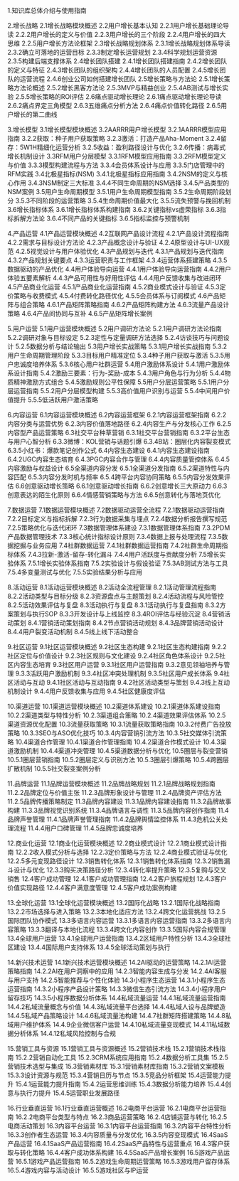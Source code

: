 
1.知识库总体介绍与使用指南

2.增长战略
2.1增长战略模块概述
2.2用户增长基本认知
2.2.1用户增长基础理论导读
2.2.2用户增长的定义与价值
2.2.3用户增长的三个阶段
2.2.4用户增长的四大思维
2.2.5用户增长方法论框架
2.3增长战略规划体系
2.3.1增长战略规划体系导读
2.3.2确立可落地的运营目标
2.3.3制定增长运营规划
2.3.4科学规划运营资源
2.3.5构建后端支撑体系
2.4增长团队搭建
2.4.1增长团队搭建指南
2.4.2增长团队的定义与特征
2.4.3增长团队的组织架构
2.4.4增长团队的人员配置
2.4.5增长团队的运营流程
2.4.6创业公司如何搭建增长团队
2.5增长策略与方法论
2.5.1增长策略方法论概述
2.5.2增长黑客方法论
2.5.3MVP与精益创业
2.5.4AB测试与增长实验
2.5.5增长策略的ROI评估
2.6痛点驱动增长理论
2.6.1痛点驱动增长理论导读
2.6.2痛点界定三角模型
2.6.3五维痛点分析方法
2.6.4痛点价值转化路径
2.6.5用户增长的第二曲线

3.增长模型
3.1增长模型模块概述
3.2AARRR用户增长模型
3.2.1AARRR模型应用指南
3.2.2获取：种子用户获取策略
3.2.3激活：打造产品Aha-Moment
3.2.4留存：5W1H精细化运营分析
3.2.5收益：盈利路径设计与优化
3.2.6传播：病毒式增长机制设计
3.3RFM用户分层模型
3.3.1RFM模型应用指南
3.3.2RFM模型定义与价值
3.3.3模型构建流程与方法
3.3.4会员体系设计与应用
3.3.5门店管理中的RFM实践
3.4北极星指标(NSM)
3.4.1北极星指标应用指南
3.4.2NSM的定义与核心作用
3.4.3NSM制定三大标准
3.4.4不同生命周期的NSM选择
3.4.5产品类型的NSM案例
3.5用户生命周期模型
3.5.1用户生命周期模型指南
3.5.2生命周期阶段划分
3.5.3不同阶段的运营策略
3.5.4生命周期价值最大化
3.5.5流失预警与挽回机制
3.6增长指标体系
3.6.1增长指标体系构建指南
3.6.2关键指标vs虚荣指标
3.6.3指标拆解方法论
3.6.4不同产品的关键指标
3.6.5指标监控与预警机制

4.产品运营
4.1产品运营模块概述
4.2互联网产品设计流程
4.2.1产品设计流程指南
4.2.2需求与目标设计方法论
4.2.3产品概念设计与验证
4.2.4原型设计与UI-UX规范
4.2.5视觉设计与用户体验优化
4.3产品规划与迭代
4.3.1产品规划与迭代指南
4.3.2产品规划关键要点
4.3.3运营职责与工作框架
4.3.4运营体系搭建策略
4.3.5数据驱动的产品优化
4.4用户体验导向运营
4.4.1用户体验导向运营指南
4.4.2用户体验五要素解析
4.4.3产品可用性与好用性评估
4.4.4用户反馈收集与改进闭环
4.5产品商业化运营
4.5.1产品商业化运营指南
4.5.2商业模式设计与验证
4.5.3定价策略与收费模式
4.5.4付费转化路径优化
4.5.5会员体系与订阅模式
4.6产品矩阵与组合策略
4.6.1产品矩阵策略指南
4.6.2产品矩阵构建方法
4.6.3流量产品设计策略
4.6.4产品间协同与互补
4.6.5产品矩阵增长案例

5.用户运营
5.1用户运营模块概述
5.2用户调研方法论
5.2.1用户调研方法论指南
5.2.2调研对象与目标设定
5.2.3定性与定量调研方法选择
5.2.4访谈技巧与问题设计
5.2.5数据分析与结论输出
5.3用户增长实战策略
5.3.1用户增长实战指南
5.3.2用户生命周期管理阶段
5.3.3目标用户精准定位
5.3.4种子用户获取与激活
5.3.5用户忠诚度培养体系
5.3.6核心用户社群运营
5.4用户激励体系设计
5.4.1用户激励体系设计指南
5.4.2激励三要素：行为-奖励-成本
5.4.3用户角色与行为分析
5.4.4物质精神激励方式组合
5.4.5激励规则公平性保障
5.5用户分层运营策略
5.5.1用户分层运营指南
5.5.2用户分层模型构建
5.5.3高价值用户识别与运营
5.5.4中间用户价值提升
5.5.5低活跃用户激活策略

6.内容运营
6.1内容运营模块概述
6.2内容运营框架
6.2.1内容运营框架指南
6.2.2内容分类与运营优势
6.2.3内容价值落地路径
6.2.4内容生产与分发核心工作
6.2.5内容型产品运营策略
6.3社交平台种草营销
6.3.1社交平台营销指南
6.3.2平台生态与用户心智分析
6.3.3微博：KOL营销与话题引爆
6.3.4B站：圈层化内容裂变模式
6.3.5小红书：爆款笔记创作公式
6.4内容生态建设
6.4.1内容生态建设指南
6.4.2UGC内容生态培育
6.4.3PGC内容合作与管理
6.4.4内容质量管控体系
6.4.5内容激励与权益设计
6.5全渠道内容分发
6.5.1全渠道分发指南
6.5.2渠道特性与内容匹配
6.5.3内容分发时机与频率
6.5.4跨平台内容协同策略
6.5.5内容分发效果评估
6.6创意驱动增长策略
6.6.1创意驱动增长指南
6.6.2创意增长三大原动力
6.6.3创意表达的陌生化原则
6.6.4情感营销策略与方法
6.6.5创意转化与落地页优化

7.数据运营
7.1数据运营模块概述
7.2数据驱动运营全流程
7.2.1数据驱动运营指南
7.2.2目标定义与指标拆解
7.2.3行为数据采集与埋点
7.2.4数据分析报告撰写规范
7.2.5策略优化与迭代闭环
7.3数据管理体系建设
7.3.1数据管理体系指南
7.3.2PDM产品数据管理技术
7.3.3核心统计指标设计原则
7.3.4数据上报与处理流程
7.3.5数据挖掘与业务应用
7.4社群数据运营
7.4.1社群数据运营指南
7.4.2社群生命周期指标体系
7.4.3拉新-激活-留存-转化漏斗
7.4.4用户活跃度与贡献度分析
7.5增长实验体系
7.5.1增长实验体系指南
7.5.2实验设计与假设验证
7.5.3AB测试方法与工具
7.5.4多变量测试与优化
7.5.5实验结果分析与应用

8.活动运营
8.1活动运营模块概述
8.2活动全流程管理
8.2.1活动管理流程指南
8.2.2活动类型与目标分级
8.2.3资源盘点与主题策划
8.2.4活动流程与风险管控
8.2.5活动效果评估与复盘
8.3活动执行与复盘
8.3.1活动执行与复盘指南
8.3.2方案策划与执行SOP
8.3.3开发设计与上线监控
8.3.4ROI评估与经验沉淀
8.4营销活动策划
8.4.1营销活动策划指南
8.4.2节点营销活动规划
8.4.3品牌营销活动设计
8.4.4用户裂变活动机制
8.4.5线上线下活动整合

9.社区运营
9.1社区运营模块概述
9.2社区生态构建
9.2.1社区生态构建指南
9.2.2社区定位与价值设计
9.2.3社区规则与文化建设
9.2.4社区角色体系设计
9.2.5社区内容生态培育
9.3社区用户运营
9.3.1社区用户运营指南
9.3.2意见领袖培养与管理
9.3.3活跃用户激励机制
9.3.4社区冲突处理机制
9.3.5社区用户成长体系
9.4社区活动与互动
9.4.1社区活动与互动指南
9.4.2社区活动类型与策划
9.4.3线上互动机制设计
9.4.4用户反馈收集与应用
9.4.5社区健康度评估

10.渠道运营
10.1渠道运营模块概述
10.2渠道体系建设
10.2.1渠道体系建设指南
10.2.2渠道类型与特性分析
10.2.3渠道组合策略
10.2.4渠道效果评估体系
10.2.5渠道资源优化配置
10.3流量获取策略
10.3.1流量获取策略指南
10.3.2付费广告投放策略
10.3.3SEO与ASO优化技巧
10.3.4内容营销引流方法
10.3.5社交媒体引流策略
10.4渠道合作管理
10.4.1渠道合作管理指南
10.4.2渠道合作模式设计
10.4.3渠道激励机制
10.4.4渠道冲突管理
10.4.5渠道数据分析与优化
10.5圈层与裂变营销
10.5.1圈层营销指南
10.5.2圈层定义与识别方法
10.5.3圈层引爆策略
10.5.4跨圈层扩散机制
10.5.5社交裂变案例分析

11.品牌运营
11.1品牌运营模块概述
11.2品牌战略规划
11.2.1品牌战略规划指南
11.2.2品牌定位与价值主张
11.2.3品牌形象设计与管理
11.2.4品牌资产评估方法
11.2.5品牌传播策略制定
11.3品牌内容建设
11.3.1品牌内容建设指南
11.3.2品牌故事构建
11.3.3品牌视觉识别系统
11.3.4品牌语言与调性
11.3.5品牌内容创作指南
11.4品牌声誉管理
11.4.1品牌声誉管理指南
11.4.2品牌舆情监控体系
11.4.3危机公关处理流程
11.4.4用户口碑管理
11.4.5品牌忠诚度培养

12.商业化运营
12.1商业化运营模块概述
12.2商业模式设计
12.2.1商业模式设计指南
12.2.2收入模式分析与选择
12.2.3定价策略与方法
12.2.4商业模式验证与优化
12.2.5多元变现路径设计
12.3销售转化体系
12.3.1销售转化体系指南
12.3.2销售漏斗设计与优化
12.3.3购买决策路径分析
12.3.4转化率提升策略
12.3.5复购与交叉销售
12.4客户成功管理
12.4.1客户成功管理指南
12.4.2客户旅程规划
12.4.3客户价值实现路径
12.4.4客户满意度管理
12.4.5客户成功案例构建

13.全球化运营
13.1全球化运营模块概述
13.2国际化战略
13.2.1国际化战略指南
13.2.2市场选择与进入策略
13.2.3本地化适应方法
13.2.4跨文化运营挑战
13.2.5国际团队协作模式
13.3多语言内容运营
13.3.1多语言内容运营指南
13.3.2多语言内容策略
13.3.3翻译与本地化流程
13.3.4跨文化内容创作
13.3.5国际内容合规管理
13.4全球用户运营
13.4.1全球用户运营指南
13.4.2区域用户特性分析
13.4.3全球社区建设
13.4.4国际用户支持体系
13.4.5全球活动策划与执行

14.新兴技术运营
14.1新兴技术运营模块概述
14.2AI驱动的运营策略
14.2.1AI运营策略指南
14.2.2AI在用户洞察中的应用
14.2.3智能内容生成与分发
14.2.4AI客服与用户支持
14.2.5智能推荐与个性化体验
14.3小程序生态运营
14.3.1小程序生态运营指南
14.3.2小程序产品设计策略
14.3.3微信生态引流方法
14.3.4小程序用户留存技巧
14.3.5小程序数据分析体系
14.4私域流量运营
14.4.1私域流量运营指南
14.4.2私域流量概念与价值
14.4.3私域流量平台选择
14.4.4私域人设与品牌塑造
14.4.5私域产品策略设计
14.4.6私域流量池构建
14.4.7社群矩阵搭建策略
14.4.8私域用户维护体系
14.4.9企业微信客户运营
14.4.10私域流量变现模式
14.4.11私域数据分析体系
14.4.12私域风险控制与合规

15.营销工具与资源
15.1营销工具与资源概述
15.2营销技术栈
15.2.1营销技术栈指南
15.2.2营销自动化工具
15.2.3CRM系统应用指南
15.2.4数据分析工具集
15.2.5营销技术选型与集成
15.3营销素材库
15.3.1营销素材库指南
15.3.2营销文案模板
15.3.3设计资源与规范
15.3.4营销日历与节点
15.3.5竞品分析框架
15.4运营能力提升
15.4.1运营能力提升指南
15.4.2运营思维训练
15.4.3数据分析能力培养
15.4.4创意与执行力提升
15.4.5运营职业发展路径

16.行业垂直运营
16.1行业垂直运营概述
16.2电商平台运营
16.2.1电商平台运营指南
16.2.2电商平台类型与特点
16.2.3商品运营策略
16.2.4店铺运营与转化
16.2.5电商活动策划
16.3内容平台运营
16.3.1内容平台运营指南
16.3.2内容平台特性分析
16.3.3创作者生态运营
16.3.4内容质量与分发优化
16.3.5内容变现模式
16.4SaaS产品运营
16.4.1SaaS产品运营指南
16.4.2SaaS产品特性与运营重点
16.4.3客户获取与转化策略
16.4.4客户成功体系构建
16.4.5SaaS产品增长案例
16.5游戏产品运营
16.5.1游戏产品运营指南
16.5.2游戏生命周期运营策略
16.5.3游戏用户留存体系
16.5.4游戏内容与活动设计
16.5.5游戏社区与IP运营
